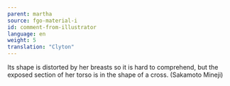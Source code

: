 ```yaml
---
parent: martha
source: fgo-material-i
id: comment-from-illustrator
language: en
weight: 5
translation: "Clyton"
---
```


Its shape is distorted by her breasts so it is hard to comprehend, but the exposed section of her torso is in the shape of a cross. (Sakamoto Mineji)
